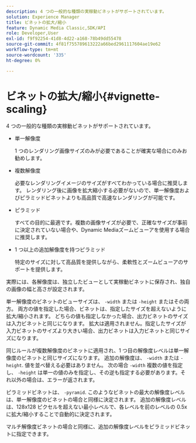 ```yaml
---
description: 4 つの一般的な種類の実稼動ビネットがサポートされています。
solution: Experience Manager
title: ビネットの拡大/縮小
feature: Dynamic Media Classic,SDK/API
role: Developer,User
exl-id: f9f92254-41d8-4d22-a168-78b49dd55478
source-git-commit: 4f81f755789613222a66bed2961117604ae19e62
workflow-type: tm+mt
source-wordcount: '335'
ht-degree: 0%

---
```


# ビネットの拡大/縮小{#vignette-scaling}

4 つの一般的な種類の実稼動ビネットがサポートされています。

* 単一解像度

  1 つのレンダリング画像サイズのみが必要であることが確実な場合にのみお勧めします。
* 複数解像度

  必要なレンダリングイメージのサイズがすべてわかっている場合に推奨します。 レンダリング後に画像を拡大縮小する必要がないので、単一解像度およびピラミッドビネットよりも高品質で高速なレンダリングが可能です。
* ピラミッド

  すべての目的に最適です。複数の画像サイズが必要で、正確なサイズが事前に決定されていない場合や、Dynamic Mediaズームビューアを使用する場合に推奨します。
* 1 つ以上の追加解像度を持つピラミッド

  特定のサイズに対して高品質を提供しながら、柔軟性とズームビューアのサポートを提供します。

実際には、各解像度は、独立したビューとして実稼動ビネットに保存され、独自の画像の幅と高さが設定されます。

単一解像度のビネットのビューサイズは、 `-width` または `-height` またはその両方。 両方の値を指定した場合、ビネットは、指定したサイズを超えないように拡大/縮小されます。 どちらの値も指定しなかった場合、出力ビネットのサイズは入力ビネットと同じになります。 拡大は適用されません。指定したサイズが入力ビネットのサイズより大きい場合、出力ビネットは入力ビネットと同じサイズになります。

同じルールが複数解像度のビネットに適用され、1 つ目の解像度レベルは単一解像度のビネットと同じサイズになります。 追加の解像度は、 `-width` または `-height`. 値を並べ替える必要はありません。 次の場合 `-width` 複数の値を指定し、 `-height` は単一の値のみを指定し、その逆も指定する必要があります。それ以外の場合は、エラーが返されます。

ピラミッドビネットは、 `-pyramid`. このようなビネットの最大の解像度レベルは、単一解像度のビネットの場合と同様に決定されます。 追加の解像度レベルは、128x128 ピクセルを超えない最小レベルで、各レベルを前のレベルの 0.5x に拡大/縮小することで自動的に決定されます。

マルチ解像度ビネットの場合と同様に、追加の解像度レベルをピラミッドビネットに指定できます。
